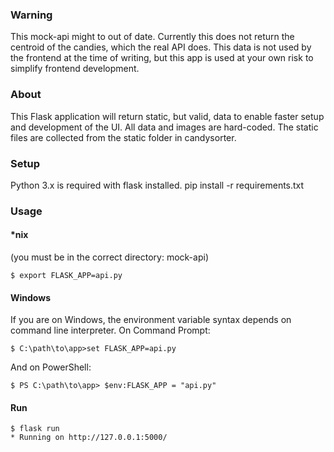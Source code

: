 ### Warning
This mock-api might to out of date. Currently this does not return the centroid of the candies, which the real API does. This data is not used by the frontend at the time of writing, but this app is used at your own risk to simplify frontend development.

### About
This Flask application will return static, but valid, data to enable faster setup and development of the UI. All data and images are hard-coded. The static files are collected from the static folder in candysorter.

### Setup
Python 3.x is required with flask installed. pip install -r requirements.txt


### Usage

#### *nix 
(you must be in the correct directory: mock-api)
```
$ export FLASK_APP=api.py
```

#### Windows
If you are on Windows, the environment variable syntax depends on command line interpreter.
On Command Prompt:
```
$ C:\path\to\app>set FLASK_APP=api.py
```

And on PowerShell:
```
$ PS C:\path\to\app> $env:FLASK_APP = "api.py"
```

#### Run
```
$ flask run
* Running on http://127.0.0.1:5000/
```
